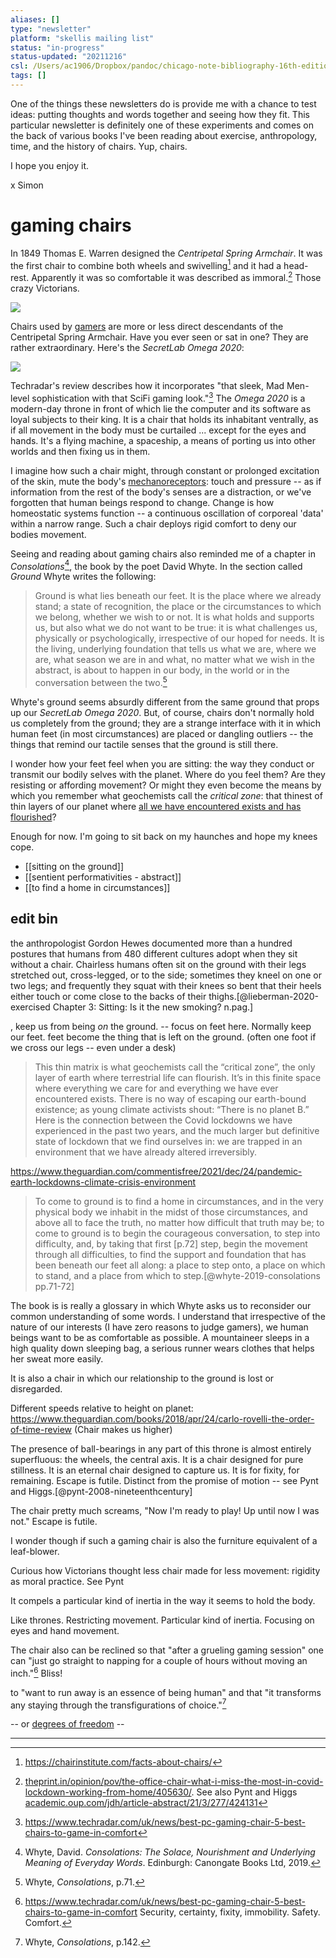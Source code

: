 ```yaml
---
aliases: []
type: "newsletter"
platform: "skellis mailing list"
status: "in-progress"
status-updated: "20211216"
csl: /Users/ac1906/Dropbox/pandoc/chicago-note-bibliography-16th-edition.csl
tags: []
---
```



One of the things these newsletters do is provide me with a chance to test ideas: putting thoughts and words together and seeing how they fit. This particular newsletter is definitely one of these experiments and comes on the back of various books I've been reading about exercise, anthropology, time, and the history of chairs. Yup, chairs.

I hope you enjoy it.

x Simon

# gaming chairs

In 1849 Thomas E. Warren designed the _Centripetal Spring Armchair_. It was the first chair to combine both wheels and swivelling[^warren] and it had a head-rest. Apparently it was so comfortable it was described as immoral.[^jha] Those crazy Victorians.

![](/assets/centripetal.jpg)

Chairs used by [gamers](https://en.wikipedia.org/wiki/Gamer) are more or less direct descendants of the Centripetal Spring Armchair. Have you ever seen or sat in one? They are rather extraordinary. Here's the _SecretLab Omega 2020_:

![](/assets/gaming-chair.jpg)

Techradar's review describes how it incorporates "that sleek, Mad Men-level sophistication with that SciFi gaming look."[^rev1] The _Omega 2020_ is a modern-day throne in front of which lie the computer and its software as loyal subjects to their king. It is a chair that holds its inhabitant ventrally, as if all movement in the body must be curtailed ... except for the eyes and hands. It's a flying machine, a spaceship, a means of porting us into other worlds and then fixing us in them. 

I imagine how such a chair might, through constant or prolonged excitation of the skin, mute the body's [mechanoreceptors](https://en.wikipedia.org/wiki/Mechanoreceptor): touch and pressure -- as if information from the rest of the body's senses are a distraction, or we've forgotten that human beings respond to change. Change is how homeostatic systems function -- a continuous oscillation of corporeal 'data' within a narrow range. Such a chair deploys rigid comfort to deny our bodies movement. 

Seeing and reading about gaming chairs also reminded me of a chapter in  _Consolations_[^dw], the book by the poet David Whyte. In the section called _Ground_ Whyte writes the following: 

> Ground is what lies beneath our feet. It is the place where we already stand; a state of recognition, the place or the circumstances to which we belong, whether we wish to or not. It is what holds and supports us, but also what we do not want to be true: it is what challenges us, physically or psychologically, irrespective of our hoped for needs. It is the living, underlying foundation that tells us what we are, where we are, what season we are in and what, no matter what we wish in the abstract, is about to happen in our body, in the world or in the conversation between the two.[^dw71]

Whyte's ground seems absurdly different from the same ground that props up our _SecretLab Omega 2020_. But, of course, chairs don't normally hold us completely from the ground; they are a strange interface with it in which human feet (in most circumstances) are placed or dangling outliers -- the things that remind our tactile senses that the ground is still there.

I wonder how your feet feel when you are sitting: the way they conduct or transmit our bodily selves with the planet. Where do you feel them? Are they resisting or affording movement? Or might they even become the means by which you remember what geochemists call the _critical zone_: that thinest of thin layers of our planet where [all we have encountered exists and has flourished](https://www.theguardian.com/commentisfree/2021/dec/24/pandemic-earth-lockdowns-climate-crisis-environment)?

Enough for now. I'm going to sit back on my haunches and hope my knees cope. 


- [[sitting on the ground]]
- [[sentient performativities - abstract]]
- [[to find a home in circumstances]]


## edit bin


the anthropologist Gordon Hewes documented more than a hundred postures that humans from 480 different cultures adopt when they sit without a chair. Chairless humans often sit on the ground with their legs stretched out, cross-legged, or to the side; sometimes they kneel on one or two legs; and frequently they squat with their knees so bent that their heels either touch or come close to the backs of their thighs.[@lieberman-2020-exercised Chapter 3: Sitting: Is it the new smoking? n.pag.]

, keep us from being _on_ the ground. -- focus on feet here. Normally keep our feet. feet become the thing that is left on the ground. (often one foot if we cross our legs -- even under a desk)

> This thin matrix is what geochemists call the “critical zone”, the only layer of earth where terrestrial life can flourish. It’s in this finite space where everything we care for and everything we have ever encountered exists. There is no way of escaping our earth-bound existence; as young climate activists shout: “There is no planet B.” Here is the connection between the Covid lockdowns we have experienced in the past two years, and the much larger but definitive state of lockdown that we find ourselves in: we are trapped in an environment that we have already altered irreversibly.

<https://www.theguardian.com/commentisfree/2021/dec/24/pandemic-earth-lockdowns-climate-crisis-environment>


> To come to ground is to find a home in circumstances, and in the very physical body we inhabit in the midst of those circumstances, and above all to face the truth, no matter how difficult that truth may be; to come to ground is to begin the courageous conversation, to step into difficulty, and, by taking that first [p.72] step, begin the movement through all difficulties, to find the support and foundation that has been beneath our feet all along: a place to step onto, a place on which to stand, and a place from which to step.[@whyte-2019-consolations pp.71-72]

The book is is really a glossary in which Whyte asks us to reconsider our common understanding of some words. 
I understand that irrespective of the nature of our interests (I have zero reasons to judge gamers), we human beings want to be as comfortable as possible. A mountaineer sleeps in a high quality down sleeping bag, a serious runner wears clothes that helps her sweat more easily. 

It is also a chair in which our relationship to the ground is lost or disregarded.

Different speeds relative to height on planet: 
https://www.theguardian.com/books/2018/apr/24/carlo-rovelli-the-order-of-time-review (Chair makes us higher)

The presence of ball-bearings in any part of this throne is almost entirely superfluous: the wheels, the central axis. It is a chair designed for pure stillness. It is an eternal chair designed to capture us. It is for fixity, for remaining. Escape is futile. Distinct from the promise of motion -- see Pynt and Higgs.[@pynt-2008-nineteenthcentury]

The chair pretty much screams, "Now I'm ready to play! Up until now I was not." Escape is futile.

I wonder though if such a gaming chair is also the furniture equivalent of a leaf-blower. 

Curious how Victorians thought less chair made for less movement: rigidity as moral practice. See Pynt

It compels a particular kind of inertia in the way it seems to hold the body.

Like thrones. Restricting movement. Particular kind of inertia. Focusing on eyes and hand movement.

The chair also can be reclined so that "after a grueling gaming session" one can "just go straight to napping for a couple of hours without moving an inch."[^rev2] Bliss! 
[^rev2]: <https://www.techradar.com/uk/news/best-pc-gaming-chair-5-best-chairs-to-game-in-comfort>
Security, certainty, fixity, immobility. Safety. Comfort. 

to "want to run away is an essence of being human" and that "it transforms any staying through the transfigurations of choice."[^dw2]

-- or [degrees of freedom](https://www.ifittraining.co.uk/insights/movement-variability-degrees-freedom/) --


---


[^dw]: Whyte, David. _Consolations: The Solace, Nourishment and Underlying Meaning of Everyday Words_. Edinburgh: Canongate Books Ltd, 2019.
[^rev1]: <https://www.techradar.com/uk/news/best-pc-gaming-chair-5-best-chairs-to-game-in-comfort>
[^dw71]: Whyte, _Consolations_, p.71.
[^dw2]: Whyte, _Consolations_, p.142.
[^warren]: <https://chairinstitute.com/facts-about-chairs/>
[^jha]: [theprint.in/opinion/pov/the-office-chair-what-i-miss-the-most-in-covid-lockdown-working-from-home/405630/](https://theprint.in/opinion/pov/the-office-chair-what-i-miss-the-most-in-covid-lockdown-working-from-home/405630/). See also Pynt and Higgs [academic.oup.com/jdh/article-abstract/21/3/277/424131](https://academic.oup.com/jdh/article-abstract/21/3/277/424131)


